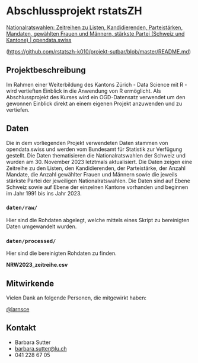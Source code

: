 # Abschlussprojekt rstatsZH

[Nationalratswahlen: Zeitreihen zu Listen, Kandidierenden, Parteistärken, Mandaten, gewählten Frauen und Männern, stärkste Partei (Schweiz und Kantone) \| opendata.swiss](https://opendata.swiss/de/dataset/nationalratswahlen-zeitreihen-zu-listen-kandidierenden-parteistarken-mandaten-gewahlten-frauen-)

(https://github.com/rstatszh-k010/projekt-sutbar/blob/master/README.md)

## Projektbeschreibung

Im Rahmen einer Weiterbildung des Kantons Zürich - Data Science mit R - wird vertieften Einblick in die Anwendung von R ermöglicht. Als Abschlussprojekt des Kurses wird ein OGD-Datensatz verwendet um den gewonnen Einblick direkt an einem eigenen Projekt anzuwenden und zu vertiefen.

## Daten

Die in dem vorliegenden Projekt verwendeten Daten stammen von opendata.swiss und werden vom Bundesamt für Statistik zur Verfügung gestellt. Die Daten thematisieren die Nationalratswahlen der Schweiz und wurden am 30. November 2023 letztmals aktualisiert. Die Daten zeigen eine Zeitreihe zu den Listen, den Kandidierenden, der Parteistärke, der Anzahl Mandate, die Anzahl gewählter Frauen und Männern sowie die jeweils stärkste Partei der jeweiligen Nationalratswahlen. Die Daten sind auf Ebene Schweiz sowie auf Ebene der einzelnen Kantone vorhanden und beginnen im Jahr 1991 bis ins Jahr 2023.


### `daten/raw/`

Hier sind die Rohdaten abgelegt, welche mittels eines Skript zu bereinigten Daten umgewandelt wurden. 

### `daten/processed/`

Hier sind die bereinigten Rohdaten zu finden. 

**NRW2023_zeitreihe.csv**

## Mitwirkende

Vielen Dank an folgende Personen, die mitgewirkt haben: 

[@larnsce](https://github.com/larnsce) 

## Kontakt

- Barbara Sutter
- barbara.sutter@lu.ch
- 041 228 67 05
